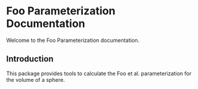 # Foo Parameterization Documentation

Welcome to the Foo Parameterization documentation.

## Introduction

This package provides tools to calculate the Foo et al. parameterization for the volume of a sphere.
